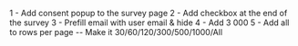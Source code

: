 1 - Add consent popup to the survey page
2 - Add checkbox at the end of the survey
3 - Prefill email with user email & hide
4 - Add 3 000
5 - Add all to rows per page -- Make it 30/60/120/300/500/1000/All